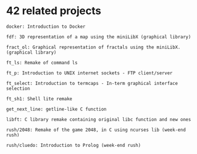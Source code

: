 # 42 related projects

`docker: Introduction to Docker`

`fdf: 3D representation of a map using the miniLibX (graphical library)`

`fract_ol: Graphical representation of fractals using the miniLibX. (graphical library)`

`ft_ls: Remake of command ls`

`ft_p: Introduction to UNIX internet sockets - FTP client/server`

`ft_select: Introduction to termcaps - In-term graphical interface selection`

`ft_sh1: Shell lite remake`

`get_next_line: getline-like C function`

`libft: C library remake containing original libc function and new ones`

`rush/2048: Remake of the game 2048, in C using ncurses lib (week-end rush)`

`rush/cluedo: Introduction to Prolog (week-end rush)`
